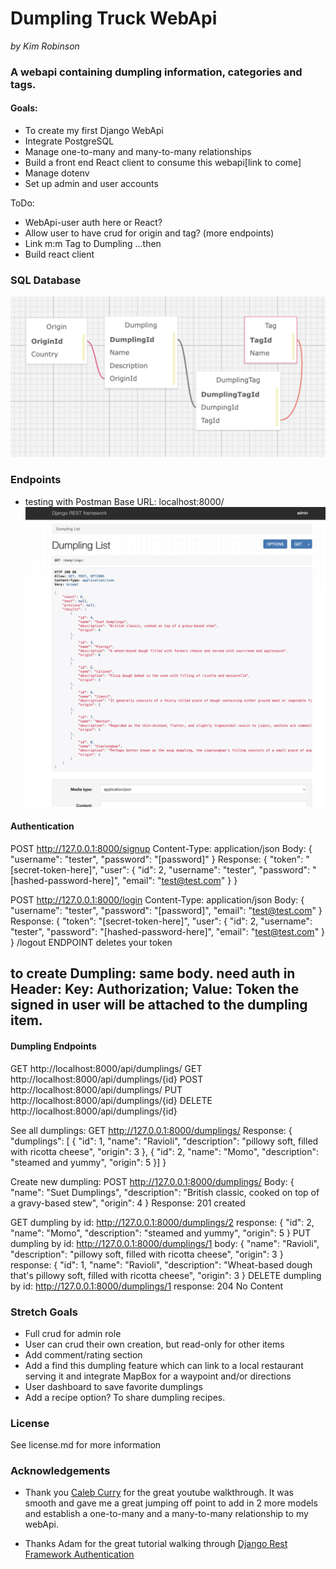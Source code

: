 # Dumpling Truck WebApi
_by Kim Robinson_

### A webapi containing dumpling information, categories and tags.

#### Goals:
- To create my first Django WebApi
- Integrate PostgreSQL
- Manage one-to-many and many-to-many relationships
- Build a front end React client to consume this webapi[link to come]
- Manage dotenv
- Set up admin and user accounts

ToDo:
- WebApi-user auth here or React?
- Allow user to have crud for origin and tag? (more endpoints)
- Link m:m Tag to Dumpling
...then
- Build react client


### SQL Database
![Database diagram](./dumplings/static/dumplings/images/sql.png)

### Endpoints
- testing with Postman
Base URL: localhost:8000/
![Example Api Call using REST Framework](./dumplings/static/dumplings/images/api.png)

#### Authentication

POST http://127.0.0.1:8000/signup
Content-Type: application/json
Body: { "username": "tester", "password": "[password]" }
Response:
{
  "token": "[secret-token-here]",
  "user": {
    "id": 2,
    "username": "tester",
    "password": "[hashed-password-here]",
    "email": "test@test.com"
  }
}

POST http://127.0.0.1:8000/login
Content-Type: application/json
Body:
{ "username": "tester", "password": "[password]", "email": "test@test.com"
}
Response: 
{
  "token": "[secret-token-here]",
  "user": {
    "id": 2,
    "username": "tester",
    "password": "[hashed-password-here]",
    "email": "test@test.com"
  }
}
/logout ENDPOINT deletes your token

to create Dumpling:
same body.
need auth in Header: Key: Authorization; Value: Token <token-here>
the signed in user will be attached to the dumpling item.
---
#### Dumpling Endpoints

GET http://localhost:8000/api/dumplings/
GET http://localhost:8000/api/dumplings/{id}
POST http://localhost:8000/api/dumplings/
PUT http://localhost:8000/api/dumplings/{id}
DELETE http://localhost:8000/api/dumplings/{id}

See all dumplings:
GET http://127.0.0.1:8000/dumplings/
Response:
{
    "dumplings": [
        {
            "id": 1,
            "name": "Ravioli",
            "description": "pillowy soft, filled with ricotta cheese",
            "origin": 3
        },
        {
            "id": 2,
            "name": "Momo",
            "description": "steamed and yummy",
            "origin": 5
        }]
}

Create new dumpling:
POST http://127.0.0.1:8000/dumplings/
Body: {
            "name": "Suet Dumplings",
            "description": "British classic, cooked on top of a gravy-based stew",
            "origin": 4
        }
Response: 201 created

GET dumpling by id:
http://127.0.0.1:8000/dumplings/2
response: {
    "id": 2,
    "name": "Momo",
    "description": "steamed and yummy",
    "origin": 5
}
PUT dumpling by id:
http://127.0.0.1:8000/dumplings/1
body: {
    "name": "Ravioli",
    "description": "pillowy soft, filled with ricotta cheese",
    "origin": 3
}
response: {
    "id": 1,
    "name": "Ravioli",
    "description": "Wheat-based dough that's pillowy soft, filled with ricotta cheese",
    "origin": 3
}
DELETE dumpling by id:
http://127.0.0.1:8000/dumplings/1
response: 204 No Content




### Stretch Goals
- Full crud for admin role
- User can crud their own creation, but read-only for other items
- Add comment/rating section
- Add a find this dumpling feature which can link to a local restaurant serving it and integrate MapBox for a waypoint and/or directions
- User dashboard to save favorite dumplings
- Add a recipe option? To share dumpling recipes. 

### License
See license.md for more information

### Acknowledgements
* Thank you [Caleb Curry](https://www.youtube.com/@codebreakthrough) for the great youtube walkthrough.  It was smooth and gave me a great jumping off point to add in 2 more models and establish a one-to-many and a many-to-many relationship to my webApi. 

* Thanks Adam for the great tutorial walking through [Django Rest Framework Authentication](https://github.com/alamorre/django-rest-auth)